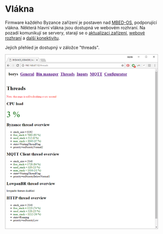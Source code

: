 # Vlákna

Firmware každého Byzance zařízení je postaven nad [MBED-OS](../../programovani-hw/mbed-api/), podporující vlákna. Některá hlavní vlákna jsou dostupná ve webovém rozhraní. Na pozadí komunikují se servery, starají se o [aktualizaci zařízení](../../programovani-hw/architektura-fw/aktualizace-fw.md), [webové rozhraní](./) a [další konektivitu](../../konektivita/specifikace-zdroje-internetu.md).

Jejich přehled je dostupný v záložce "threads".

![](../../../.gitbook/assets/web_threads.png)

